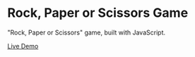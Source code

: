 # Rock, Paper or Scissors Game

"Rock, Paper or Scissors" game, built with JavaScript.

[Live Demo](https://rolastic.github.io/Rock-Paper-Scissors/)

